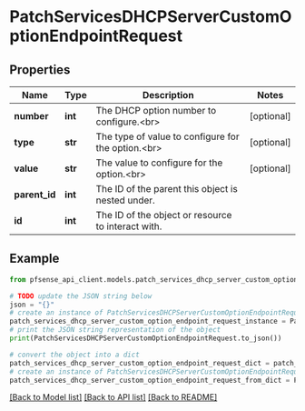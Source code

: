 # PatchServicesDHCPServerCustomOptionEndpointRequest


## Properties

Name | Type | Description | Notes
------------ | ------------- | ------------- | -------------
**number** | **int** | The DHCP option number to configure.&lt;br&gt; | [optional] 
**type** | **str** | The type of value to configure for the option.&lt;br&gt; | [optional] 
**value** | **str** | The value to configure for the option.&lt;br&gt; | [optional] 
**parent_id** | **int** | The ID of the parent this object is nested under. | 
**id** | **int** | The ID of the object or resource to interact with. | 

## Example

```python
from pfsense_api_client.models.patch_services_dhcp_server_custom_option_endpoint_request import PatchServicesDHCPServerCustomOptionEndpointRequest

# TODO update the JSON string below
json = "{}"
# create an instance of PatchServicesDHCPServerCustomOptionEndpointRequest from a JSON string
patch_services_dhcp_server_custom_option_endpoint_request_instance = PatchServicesDHCPServerCustomOptionEndpointRequest.from_json(json)
# print the JSON string representation of the object
print(PatchServicesDHCPServerCustomOptionEndpointRequest.to_json())

# convert the object into a dict
patch_services_dhcp_server_custom_option_endpoint_request_dict = patch_services_dhcp_server_custom_option_endpoint_request_instance.to_dict()
# create an instance of PatchServicesDHCPServerCustomOptionEndpointRequest from a dict
patch_services_dhcp_server_custom_option_endpoint_request_from_dict = PatchServicesDHCPServerCustomOptionEndpointRequest.from_dict(patch_services_dhcp_server_custom_option_endpoint_request_dict)
```
[[Back to Model list]](../README.md#documentation-for-models) [[Back to API list]](../README.md#documentation-for-api-endpoints) [[Back to README]](../README.md)


